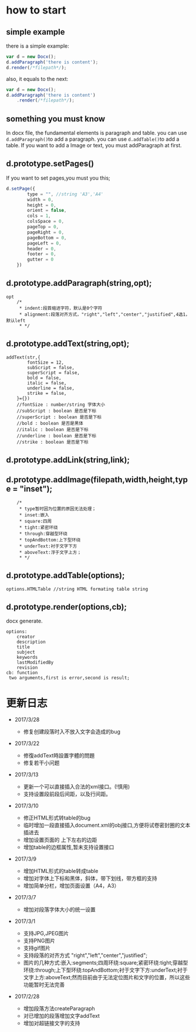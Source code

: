 


# how to start

## simple example

there is a simple example:

```javascript
var d = new Docx();
d.addParagraph('there is content');
d.render(/*filepath*/);
```

also, it equals to the next:
```javascript
var d = new Docx();
d.addParagraph('there is content')
    .render(/*filepath*/);
```

## something you must know

In docx file, the fundamental elements is paragraph and table.
you can use `d.addParagraph()`to add a paragraph.
you can use `d.addTable()`to add a table.
If you want to add a Image or text, you must  addParagraph at first.

## d.prototype.setPages()

If you want to set pages,you must you this;
```javascript
d.setPage({
        type = "", //string 'A3','A4'
        width = 0,
        height = 0,
        orient = false,
        cols = 1,
        colsSpace = 0,
        pageTop = 0,
        pageRight = 0,
        pageBottom = 0,
        pageLeft = 0,
        header = 0,
        footer = 0,
        gutter = 0
    })
```

## d.prototype.addParagraph(string,opt);
```
opt
    /*
     * indent:段首缩进字符，默认是0个字符
     * alignment:段落对齐方式，"right","left","center","justified",4选1，默认left
     * */
```

## d.prototype.addText(string,opt);
```
addText(str,{
        fontSize = 12,
        subScript = false,
        superScript = false,
        bold = false,
        italic = false,
        underline = false,
        strike = false,
    }={})
    //fontSize : number/string 字体大小
    //subScript : boolean 是否是下标
    //superScript : boolean 是否是下标
    //bold : boolean 是否是黑体
    //italic : boolean 是否是下标
    //underline : boolean 是否是下标
    //strike : boolean 是否是下标
```


## d.prototype.addLink(string,link);

## d.prototype.addImage(filepath,width,height,type = "inset");
```
    /*
     * type暂时因为位置的原因无法处理；
     * inset:嵌入
     * square:四周
     * tight:紧密环绕
     * through:穿越型环绕
     * topAndBottom:上下型环绕
     * underText:衬于文字下方
     * aboveText:浮于文字上方；
     * */
```


## d.prototype.addTable(options);
```
options.HTMLTable //string HTML formating table string
```


## d.prototype.render(options,cb);
docx generate.
```
options:
    creator
    description
    title
    subject
    keywords
    lastModifiedBy
    revision
cb: function
 two arguments,first is error,second is result;
```


# 更新日志

+ 2017/3/28

    - 修复创建段落时入不放入文字会造成的bug

+ 2017/3/22

    - 修復addText時設置字體的問題
    - 修复若干小问题


+ 2017/3/13

    - 更新一个可以直接插入合法的xml接口。(!慎用)
    - 支持设置段前段后间距，以及行间距。

+ 2017/3/10
    - 修正HTML形式转table的bug
    - 临时增加一段直接插入document.xml的obj接口,方便将试卷密封圈的文本插进去
    - 增加设置页面的 上下左右的边距
    - 增加table的边框属性,暂未支持设置接口


+ 2017/3/9
    - 增加HTML形式的table转成table
    - 增加对字体上下标和黑体，斜体，带下划线，带方框的支持
    - 增加简单分栏，增加页面设置（A4，A3）
+ 2017/3/7
    - 增加对段落字体大小的统一设置
+ 2017/3/1
    - 支持JPG,JPEG图片
    - 支持PNG图片
    - 支持gif图片
    - 支持段落的对齐方式 "right","left","center","justified";
    - 图片的几种方式:嵌入:segments;四周环绕:square;紧密环绕:tight;穿越型环绕:through;上下型环绕:topAndBottom;衬于文字下方:underText;衬于文字上方:aboveText;然而目前由于无法定位图片和文字的位置，所以这些功能暂时无法完善
+ 2017/2/28
    - 增加段落方法createParagraph
    - 对已增加的段落增加文字addText
    - 增加对超链接文字的支持




